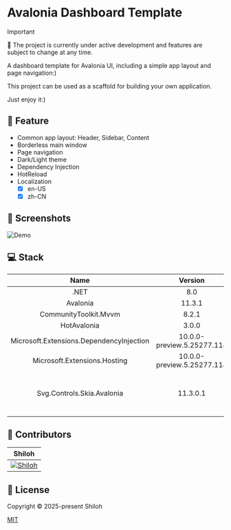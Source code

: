 ﻿# Avalonia Dashboard Template

> [!IMPORTANT]
> 🚧 The project is currently under active development and features are subject to change at any time.

A dashboard template for Avalonia UI, including a simple app layout and page navigation:)

This project can be used as a scaffold for building your own application.

Just enjoy it:)

## 🚀 Feature

- Common app layout: Header, Sidebar, Content
- Borderless main window
- Page navigation
- Dark/Light theme
- Dependency Injection
- HotReload
- Localization
    - [x] en-US
    - [x] zh-CN

## 📸 Screenshots

![Demo](./Screenshots/Avalonia.Dashboard.Template.gif)

## 💻 Stack

|                   Name                   |          Version           |                                    Docs                                    | Remark                                                                                                                               |
|:----------------------------------------:|:--------------------------:|:--------------------------------------------------------------------------:|--------------------------------------------------------------------------------------------------------------------------------------|
|                   .NET                   |            8.0             |                   <https://dotnet.microsoft.com/en-us/>                    |                                                                                                                                      |
|                 Avalonia                 |           11.3.1           |                       <https://docs.avaloniaui.net/>                       |                                                                                                                                      |
|          CommunityToolkit.Mvvm           |           8.2.1            |     <https://learn.microsoft.com/en-us/dotnet/communitytoolkit/mvvm/>      |                                                                                                                                      |
|               HotAvalonia                |           3.0.0            |                  <https://github.com/Kira-NT/HotAvalonia>                  |                                                                                                                                      |
| Microsoft.Extensions.DependencyInjection | 10.0.0-preview.5.25277.114 | <https://www.nuget.org/packages/Microsoft.Extensions.DependencyInjection/> |                                                                                                                                      |
|       Microsoft.Extensions.Hosting       | 10.0.0-preview.5.25277.114 |       <https://www.nuget.org/packages/Microsoft.Extensions.Hosting>        |                                                                                                                                      |
|        Svg.Controls.Skia.Avalonia        |          11.3.0.1          |                <https://github.com/wieslawsoltes/Svg.Skia>                 | All svg icons are from iconify, see <https://icon-sets.iconify.design/material-symbols/> and <https://icon-sets.iconify.design/mdi/> |

## 💪 Contributors

|                                             Shiloh                                              |
|:-----------------------------------------------------------------------------------------------:|
| [![Shiloh](https://avatars.githubusercontent.com/u/46670399?v=4)](https://github.com/shilohooo) |

## 🔖 License

Copyright © 2025-present Shiloh

[MIT](./LICENSE)

